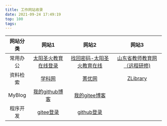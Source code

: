 ```yaml
---
title: 工作网站收录
date: 2021-09-24 17:49:19
top: 100
tags:
---
```


|网站分类|网站1|网站2|网站3|
|:--:|:--:|:--:|:--:|
|常用办公|[太阳圣火教育在线登录](https://www.bjtysh.com/index.action)|[找回密码-太阳圣火教育在线](https://www.bjtysh.com/user/findpwd.action "")|[山东省教师教育网（远程研修)](https://id.qlteacher.com/login)|
|资料检索|[学科网](https://www.zxxk.com/)|[菁优网](https://www.jyeoo.com/)|[ZLibrary](https://singlelogin.org/)|
|MyBlog|[我的github博客](https://fengzhenhua-vip.github.io)|[我的gitee博客](https://fengzhenhua.gitee.io)||
|程序开发|[gitee登录](https://gitee.com/)|[github登录](https://github.com/)||
